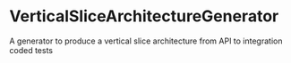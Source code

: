 # VerticalSliceArchitectureGenerator
A generator to produce a vertical slice architecture from API to integration coded tests
